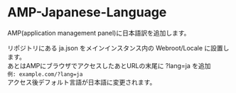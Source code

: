 # AMP-Japanese-Language
AMP(application management panel)に日本語訳を追加します。

リポジトリにある ja.json をメインインスタンス内の Webroot/Locale に設置します。  
あとはAMPにブラウザでアクセスしたあとURLの末尾に ?lang=ja を追加  
`例: example.com/?lang=ja`  
アクセス後デフォルト言語が日本語に変更されます。
